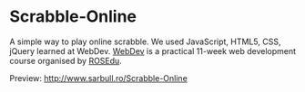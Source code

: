 Scrabble-Online
===============

A simple way to play online scrabble. We used JavaScript, HTML5, CSS, jQuery learned at WebDev. 
<a href="http://webdev.rosedu.prg">WebDev</a> is a practical 11-week web development course organised by <a href="http://rosedu.prg">ROSEdu</a>.

Preview:
<a href="http://www.sarbull.ro/Scrabble-Online">http://www.sarbull.ro/Scrabble-Online</a>
